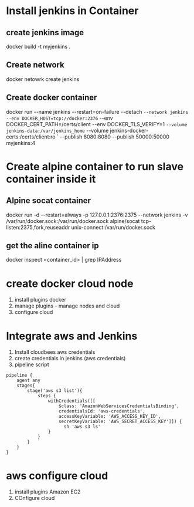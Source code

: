 # Install jenkins in Container
## create jenkins image
docker build -t myjenkins .

## Create network
docker netowrk create jenkins


## Create docker container
docker run --name jenkins --restart=on-failure --detach `
  --network jenkins --env DOCKER_HOST=tcp://docker:2376 `
  --env DOCKER_CERT_PATH=/certs/client --env DOCKER_TLS_VERIFY=1 `
  --volume jenkins-data:/var/jenkins_home `
  --volume jenkins-docker-certs:/certs/client:ro `
  --publish 8080:8080 --publish 50000:50000 myjenkins:4

# Create alpine container to run slave container inside it
## Alpine socat container
docker run -d --restart=always -p 127.0.0.1:2376:2375 --network jenkins -v /var/run/docker.sock:/var/run/docker.sock alpine/socat tcp-listen:2375,fork,reuseaddr unix-connect:/var/run/docker.sock

## get the aline container ip
docker inspect <container_id> | grep IPAddress

# create docker cloud node
1. install plugins docker
2. manage plugins - manage nodes and cloud
3. configure cloud



# Integrate aws and Jenkins
1. Install cloudbees aws credentials
2. create credentials in jenkins (aws credentials)
3. pipeline script
```
pipeline {
    agent any
    stages{
        stage('aws s3 list'){
            steps {
                withCredentials([[
                    $class: 'AmazonWebServicesCredentialsBinding',
                    credentialsId: 'aws-credentials',
                    accessKeyVariable: 'AWS_ACCESS_KEY_ID',
                    secretKeyVariable: 'AWS_SECRET_ACCESS_KEY']]) {
                      sh 'aws s3 ls'
                }
            }
        }
    }
}
```


# aws configure cloud
1. install plugins Amazon EC2
2. COnfigure cloud
